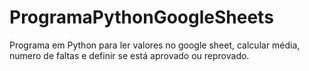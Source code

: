 # ProgramaPythonGoogleSheets
Programa em Python para ler valores no google sheet, calcular média, numero de faltas e definir se está aprovado ou reprovado.
